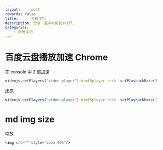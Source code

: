 ```yaml
---
layout:     post
rewards: false
title:      奇技淫巧
description: 分享一些平时用到skill
categories:
    - 奇技淫巧
---
```


# 百度云盘播放加速 Chrome

在 console 中
2 倍加速
```js
videojs.getPlayers("video-player").html5player.tech_.setPlaybackRate(2)
```
还原
```js
videojs.getPlayers("video-player").html5player.tech_.setPlaybackRate(1)
```

# md img size
缩放
```html
<img src="" style="zoom:40%"/>
```